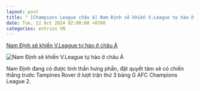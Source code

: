 ```yaml
---
layout: post
title: " [Champions League châu á] Nam Định sẽ khiến V.League tự hào ở châu Á"
date: Tue, 22 Oct 2024 02:00:00 +0700
categories: entries VN
---
```

[Nam Định sẽ khiến V.League tự hào ở châu Á](https://bongdaplus.vn/v-league/nam-dinh-se-khien-v-league-tu-hao-o-chau-a-4476762410.html)

![Nam Định sẽ khiến V.League tự hào ở châu Á](https://cdn.bongdaplus.vn/Assets/Media/2024/10/22/75/Nam-Dinh-bia.jpg)

Nam Định đang có được tinh thần hưng phấn, đặt quyết tâm sẽ có chiến thắng trước Tampines Rover ở lượt trận thứ 3 bảng G AFC Champions League 2.

